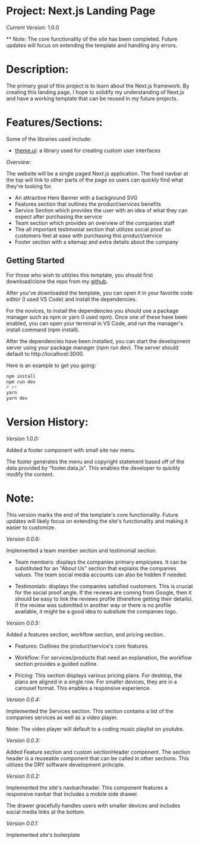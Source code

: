 # Project: Next.js Landing Page

_Current Version:_ 1.0.0

\*\* Note: The core functionality of the site has been completed. Future updates
will focus on extending the template and handling any errors.

# Description:

The primary goal of this project is to learn about the Next.js framework. By
creating this landing page, I hope to solidify my understanding of Next.js and
have a working template that can be reused in my future projects.

# Features/Sections:

Some of the libraries used include:

- [theme.ui](https://theme-ui.com/): a library used for creating custom user
  interfaces

_Overview:_

The website will be a single paged Next.js application. The fixed navbar at the
top will link to other parts of the page so users can quickly find what they're
looking for.

- An attractive Hero Banner with a background SVG
- Features section that outlines the product/services benefits
- Service Section which provides the user with an idea of what they can expect
  after purchasing the service
- Team section which provides an overview of the companies staff
- The all important testimonial section that utilizes social proof so customers
  feel at ease with purchasing this product/service
- Footer section with a sitemap and extra details about the company

## Getting Started

For those who wish to utilzies this template, you should first download/clone
the repo from my [github](https://github.com/IM-Deane/nextjs-landing-page).

After you've downloaded the template, you can open it in your favorite code
editor (I used VS Code) and install the dependencies.

For the novices, to install the dependencies you should use a package manager
such as npm or yarn (I used npm). Once one of these have been enabled, you can
open your terminal in VS Code, and run the manager's install command (npm
install).

After the dependencies have been installed, you can start the development server
using your package manager (npm run dev). The server should default to
http://localhost:3000.

Here is an example to get you going:

```bash
npm install
npm run dev
# or
yarn
yarn dev
```

# Version History:

_Version 1.0.0:_

Added a footer component with small site nav menu.

The footer generates the menu and copyright statement based off of the data
provided by "footer.data.js". This enables the developer to quickly modify the
content.

# Note:

This version marks the end of the template's core functionality. Future updates
will likely focus on extending the site's functionality and making it easier to
customize.

_Version 0.0.6:_

Implemented a team member section and testimonial section.

- Team members: displays the companies primary employees. It can be substituted
  for an "About Us" section that explains the companies values. The team social
  media accounts can also be hidden if needed.

- Testimonials: displays the companies satisfied customers. This is crucial for
  the social proof angle. If the reviews are coming from Google, then it should
  be easy to link the reviews profile (therefore getting their details). If the
  review was submitted in another way or there is no profile available, it might
  be a good idea to subsitute the companies logo.

_Version 0.0.5:_

Added a features section, workflow section, and pricing section.

- Features: Outlines the product/service's core features.

- Workflow: For services/products that need an explanation, the workflow section
  provides a guided outline.

- Pricing: This section displays various pricing plans. For desktop, the plans
  are aligned in a single row. For smaller devices, they are in a carousel
  format. This enables a responsive experience.

_Version 0.0.4:_

Implemented the Services section. This section contains a list of the companies
services as well as a video player.

Note: The video player will default to a coding music playlist on youtube.

_Version 0.0.3:_

Added Feature section and custom sectionHeader component. The section header is
a reuseable component that can be called in other sections. This utilizes the
DRY software development principle.

_Version 0.0.2:_

Implemented the site's navbar/header. This component features a responsive
navbar that includes a mobile side drawer.

The drawer gracefully handles users with smaller devices and includes social
media links at the bottom.

_Version 0.0.1:_

Implemented site's boilerplate
